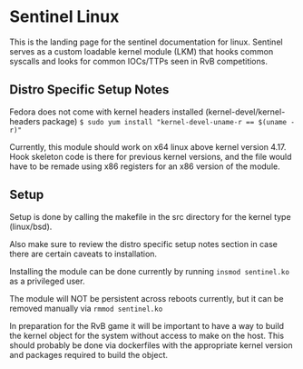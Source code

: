 # Sentinel Linux
This is the landing page for the sentinel documentation for linux. Sentinel serves as a custom loadable kernel module (LKM) that hooks common syscalls and looks for common IOCs/TTPs seen in RvB competitions.

## Distro Specific Setup Notes
Fedora does not come with kernel headers installed (kernel-devel/kernel-headers package)
```$ sudo yum install "kernel-devel-uname-r == $(uname -r)"```

Currently, this module should work on x64 linux above kernel version 4.17. Hook skeleton code is there for previous kernel versions, and the file would have to be remade using x86 registers for an x86 version of the module.

## Setup ##

Setup is done by calling the makefile in the src directory for the kernel type (linux/bsd).

Also make sure to review the distro specific setup notes section in case there are certain caveats to installation.

Installing the module can be done currently by running `insmod sentinel.ko` as a privileged user.

The module will NOT be persistent across reboots currently, but it can be removed manually via `rmmod sentinel.ko`

In preparation for the RvB game it will be important to have a way to build the kernel object for the system without access to make on the host. This should probably be done via dockerfiles with the appropriate kernel version and packages required to build the object.